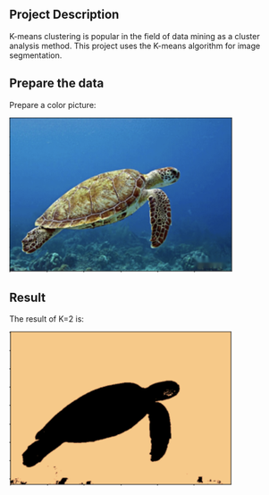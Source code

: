 ## Project Description
K-means clustering is popular in the field of data mining as a cluster analysis method. This project uses the K-means algorithm for image segmentation.

## Prepare the data
Prepare a color picture:
<p float="left">
     <img src="img/color.png" width=400/> 
</p>

## Result
The result of K=2 is:
<p float="left">
     <img src="img/kmeans.png" width=400/> 
</p>